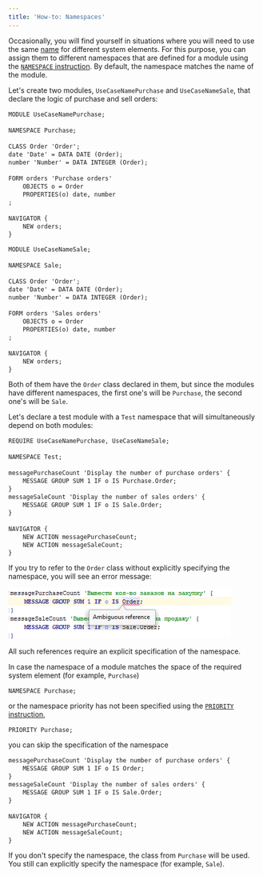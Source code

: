 ```yaml
---
title: 'How-to: Namespaces'
---
```


Occasionally, you will find yourself in situations where you will need to use the same [name](Naming.md) for different system elements. For this purpose, you can assign them to different namespaces that are defined for a module using the [`NAMESPACE` instruction](Module_header.md). By default, the namespace matches the name of the module.

Let's create two modules, `UseCaseNamePurchase` and `UseCaseNameSale`, that declare the logic of purchase and sell orders:

```lsf
MODULE UseCaseNamePurchase;

NAMESPACE Purchase;

CLASS Order 'Order';
date 'Date' = DATA DATE (Order);
number 'Number' = DATA INTEGER (Order);

FORM orders 'Purchase orders'
    OBJECTS o = Order
    PROPERTIES(o) date, number
;

NAVIGATOR {
    NEW orders;
}
```

```lsf
MODULE UseCaseNameSale;

NAMESPACE Sale;

CLASS Order 'Order';
date 'Date' = DATA DATE (Order);
number 'Number' = DATA INTEGER (Order);

FORM orders 'Sales orders'
    OBJECTS o = Order
    PROPERTIES(o) date, number
;

NAVIGATOR {
    NEW orders;
}
```

Both of them have the `Order` class declared in them, but since the modules have different namespaces, the first one's will be `Purchase`, the second one's will be `Sale`.

Let's declare a test module with a `Test` namespace that will simultaneously depend on both modules:

```lsf
REQUIRE UseCaseNamePurchase, UseCaseNameSale;

NAMESPACE Test;

messagePurchaseCount 'Display the number of purchase orders' {
    MESSAGE GROUP SUM 1 IF o IS Purchase.Order;
}
messageSaleCount 'Display the number of sales orders' {
    MESSAGE GROUP SUM 1 IF o IS Sale.Order;
}

NAVIGATOR {
    NEW ACTION messagePurchaseCount;
    NEW ACTION messageSaleCount;
}
```

If you try to refer to the `Order` class without explicitly specifying the namespace, you will see an error message:

![](attachments/60555394/60555398.png)

All such references require an explicit specification of the namespace.

In case the namespace of a module matches the space of the required system element (for example, `Purchase`)

```lsf
NAMESPACE Purchase;
```

or the namespace priority has not been specified using the [`PRIORITY` instruction](Module_header.md),

```lsf
PRIORITY Purchase;
```

you can skip the specification of the namespace

```lsf
messagePurchaseCount 'Display the number of purchase orders' {
    MESSAGE GROUP SUM 1 IF o IS Order;
}
messageSaleCount 'Display the number of sales orders' {
    MESSAGE GROUP SUM 1 IF o IS Sale.Order;
}

NAVIGATOR {
    NEW ACTION messagePurchaseCount;
    NEW ACTION messageSaleCount;
}
```

If you don't specify the namespace, the class from `Purchase` will be used. You still can explicitly specify the namespace (for example, `Sale`).
